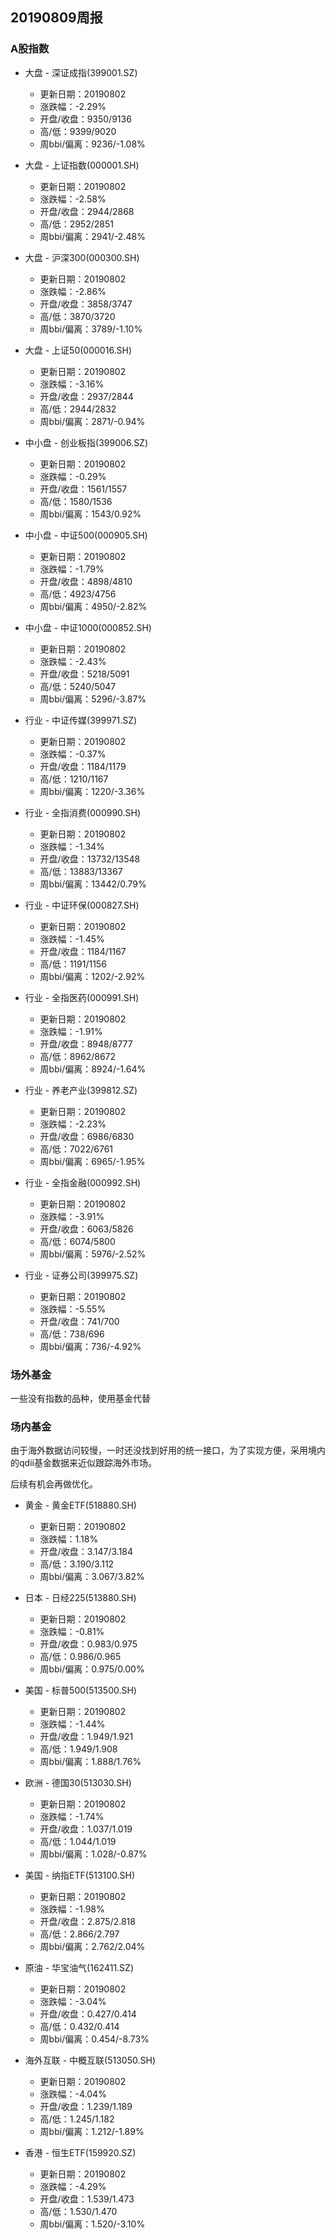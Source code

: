 ## 20190809周报
### A股指数


- 大盘 - 深证成指(399001.SZ)
    - 更新日期：20190802
    - 涨跌幅：-2.29%
    - 开盘/收盘：9350/9136
    - 高/低：9399/9020
    - 周bbi/偏离：9236/-1.08%

- 大盘 - 上证指数(000001.SH)
    - 更新日期：20190802
    - 涨跌幅：-2.58%
    - 开盘/收盘：2944/2868
    - 高/低：2952/2851
    - 周bbi/偏离：2941/-2.48%

- 大盘 - 沪深300(000300.SH)
    - 更新日期：20190802
    - 涨跌幅：-2.86%
    - 开盘/收盘：3858/3747
    - 高/低：3870/3720
    - 周bbi/偏离：3789/-1.10%

- 大盘 - 上证50(000016.SH)
    - 更新日期：20190802
    - 涨跌幅：-3.16%
    - 开盘/收盘：2937/2844
    - 高/低：2944/2832
    - 周bbi/偏离：2871/-0.94%

- 中小盘 - 创业板指(399006.SZ)
    - 更新日期：20190802
    - 涨跌幅：-0.29%
    - 开盘/收盘：1561/1557
    - 高/低：1580/1536
    - 周bbi/偏离：1543/0.92%

- 中小盘 - 中证500(000905.SH)
    - 更新日期：20190802
    - 涨跌幅：-1.79%
    - 开盘/收盘：4898/4810
    - 高/低：4923/4756
    - 周bbi/偏离：4950/-2.82%

- 中小盘 - 中证1000(000852.SH)
    - 更新日期：20190802
    - 涨跌幅：-2.43%
    - 开盘/收盘：5218/5091
    - 高/低：5240/5047
    - 周bbi/偏离：5296/-3.87%

- 行业 - 中证传媒(399971.SZ)
    - 更新日期：20190802
    - 涨跌幅：-0.37%
    - 开盘/收盘：1184/1179
    - 高/低：1210/1167
    - 周bbi/偏离：1220/-3.36%

- 行业 - 全指消费(000990.SH)
    - 更新日期：20190802
    - 涨跌幅：-1.34%
    - 开盘/收盘：13732/13548
    - 高/低：13883/13367
    - 周bbi/偏离：13442/0.79%

- 行业 - 中证环保(000827.SH)
    - 更新日期：20190802
    - 涨跌幅：-1.45%
    - 开盘/收盘：1184/1167
    - 高/低：1191/1156
    - 周bbi/偏离：1202/-2.92%

- 行业 - 全指医药(000991.SH)
    - 更新日期：20190802
    - 涨跌幅：-1.91%
    - 开盘/收盘：8948/8777
    - 高/低：8962/8672
    - 周bbi/偏离：8924/-1.64%

- 行业 - 养老产业(399812.SZ)
    - 更新日期：20190802
    - 涨跌幅：-2.23%
    - 开盘/收盘：6986/6830
    - 高/低：7022/6761
    - 周bbi/偏离：6965/-1.95%

- 行业 - 全指金融(000992.SH)
    - 更新日期：20190802
    - 涨跌幅：-3.91%
    - 开盘/收盘：6063/5826
    - 高/低：6074/5800
    - 周bbi/偏离：5976/-2.52%

- 行业 - 证券公司(399975.SZ)
    - 更新日期：20190802
    - 涨跌幅：-5.55%
    - 开盘/收盘：741/700
    - 高/低：738/696
    - 周bbi/偏离：736/-4.92%


### 场外基金
一些没有指数的品种，使用基金代替



### 场内基金

由于海外数据访问较慢，一时还没找到好用的统一接口，为了实现方便，采用境内的qdii基金数据来近似跟踪海外市场。

后续有机会再做优化。

- 黄金 - 黄金ETF(518880.SH)
    - 更新日期：20190802
    - 涨跌幅：1.18%
    - 开盘/收盘：3.147/3.184
    - 高/低：3.190/3.112
    - 周bbi/偏离：3.067/3.82%

- 日本 - 日经225(513880.SH)
    - 更新日期：20190802
    - 涨跌幅：-0.81%
    - 开盘/收盘：0.983/0.975
    - 高/低：0.986/0.965
    - 周bbi/偏离：0.975/0.00%

- 美国 - 标普500(513500.SH)
    - 更新日期：20190802
    - 涨跌幅：-1.44%
    - 开盘/收盘：1.949/1.921
    - 高/低：1.949/1.908
    - 周bbi/偏离：1.888/1.76%

- 欧洲 - 德国30(513030.SH)
    - 更新日期：20190802
    - 涨跌幅：-1.74%
    - 开盘/收盘：1.037/1.019
    - 高/低：1.044/1.019
    - 周bbi/偏离：1.028/-0.87%

- 美国 - 纳指ETF(513100.SH)
    - 更新日期：20190802
    - 涨跌幅：-1.98%
    - 开盘/收盘：2.875/2.818
    - 高/低：2.866/2.797
    - 周bbi/偏离：2.762/2.04%

- 原油 - 华宝油气(162411.SZ)
    - 更新日期：20190802
    - 涨跌幅：-3.04%
    - 开盘/收盘：0.427/0.414
    - 高/低：0.432/0.414
    - 周bbi/偏离：0.454/-8.73%

- 海外互联 - 中概互联(513050.SH)
    - 更新日期：20190802
    - 涨跌幅：-4.04%
    - 开盘/收盘：1.239/1.189
    - 高/低：1.245/1.182
    - 周bbi/偏离：1.212/-1.89%

- 香港 - 恒生ETF(159920.SZ)
    - 更新日期：20190802
    - 涨跌幅：-4.29%
    - 开盘/收盘：1.539/1.473
    - 高/低：1.530/1.470
    - 周bbi/偏离：1.520/-3.10%

